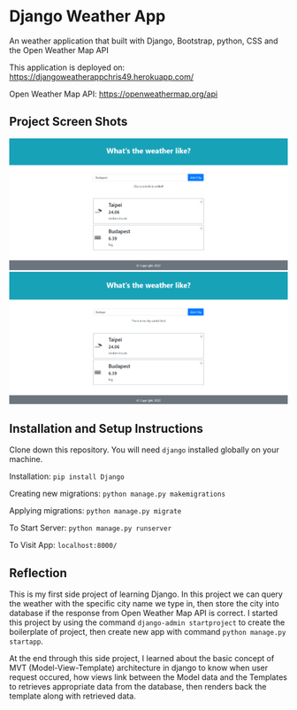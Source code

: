 # Django Weather App

An weather application that built with Django, Bootstrap, python, CSS and the Open Weather Map API

This application is deployed on: https://djangoweatherappchris49.herokuapp.com/

Open Weather Map API: https://openweathermap.org/api

## Project Screen Shots
<img src="https://github.com/chrisnumber49/DjangoWeatherApp/blob/master/screen%20shot/demo1.PNG" width="600" > 
<img src="https://github.com/chrisnumber49/DjangoWeatherApp/blob/master/screen%20shot/demo2.PNG" width="600" > 

## Installation and Setup Instructions

Clone down this repository. You will need `django` installed globally on your machine.  

Installation: `pip install Django`

Creating new migrations: `python manage.py makemigrations`

Applying migrations: `python manage.py migrate`

To Start Server: `python manage.py runserver`  

To Visit App: `localhost:8000/`

## Reflection 

This is my first side project of learning Django. In this project we can query the weather with the specific city name we type in, then store the city into database if the response from Open Weather Map API is correct. I started this project by using the command `django-admin startproject` to create the boilerplate of project, then create new app with command `python manage.py startapp`.

At the end through this side project, I learned about the basic concept of MVT (Model-View-Template) architecture in django to know when user request occured, how views link between the Model data and the Templates to retrieves appropriate data from the database, then renders back the template along with retrieved data.
